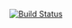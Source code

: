 [![Build Status](https://github.com/marcbasquensmunoz/FiniteLineSource/actions/workflows/CI.yml/badge.svg?branch=main)](https://github.com/marcbasquensmunoz/FiniteLineSource/actions/workflows/CI.yml?query=branch%3Amain)
